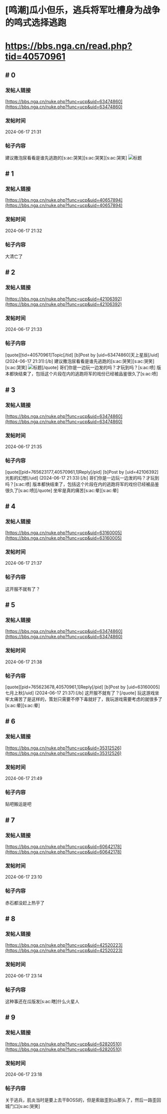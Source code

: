 # [鸣潮]瓜小但乐，逃兵将军吐槽身为战争的鸣式选择逃跑
# https://bbs.nga.cn/read.php?tid=40570961

## \# 0
### 发帖人链接
[https://bbs.nga.cn/nuke.php?func=ucp&uid=63474860](https://bbs.nga.cn/nuke.php?func=ucp&uid=63474860)
### 发帖时间
2024-06-17 21:31
### 帖子内容
建议撒泡尿看看是谁先逃跑的[s:ac:哭笑][s:ac:哭笑][s:ac:哭笑]
![标题](https://img.nga.178.com/attachments/mon_202406/17/-10hkdbQ8zr7-51f5K2dT3cSsg-g0.jpg)
## \# 1
### 发帖人链接
[https://bbs.nga.cn/nuke.php?func=ucp&uid=40657894](https://bbs.nga.cn/nuke.php?func=ucp&uid=40657894)
### 发帖时间
2024-06-17 21:32
### 帖子内容
大清亡了
## \# 2
### 发帖人链接
[https://bbs.nga.cn/nuke.php?func=ucp&uid=42106392](https://bbs.nga.cn/nuke.php?func=ucp&uid=42106392)
### 发帖时间
2024-06-17 21:33
### 帖子内容
[quote][tid=40570961]Topic[/tid] [b]Post by [uid=63474860]天上星辰[/uid] (2024-06-17 21:31):[/b]
建议撒泡尿看看是谁先逃跑的[s:ac:哭笑][s:ac:哭笑][s:ac:哭笑]
![标题](https://img.nga.178.com/attachments/mon_202406/17/-10hkdbQ8zr7-51f5K2dT3cSsg-g0.jpg)[/quote]
哥们你是一边玩一边发的吗？才玩到吗？[s:ac:喷]
版本都快结束了，包括这个片段在内的逃跑将军的戏份已经被品鉴很久了[s:ac:喷]
## \# 3
### 发帖人链接
[https://bbs.nga.cn/nuke.php?func=ucp&uid=63474860](https://bbs.nga.cn/nuke.php?func=ucp&uid=63474860)
### 发帖时间
2024-06-17 21:35
### 帖子内容
[quote][pid=765623177,40570961,1]Reply[/pid] [b]Post by [uid=42106392]光影的幻想[/uid] (2024-06-17 21:33):[/b]
哥们你是一边玩一边发的吗？才玩到吗？[s:ac:喷]
版本都快结束了，包括这个片段在内的逃跑将军的戏份已经被品鉴很久了[s:ac:喷][/quote]
坐牢是真的痛苦[s:ac:晕][s:ac:晕]
## \# 4
### 发帖人链接
[https://bbs.nga.cn/nuke.php?func=ucp&uid=63160005](https://bbs.nga.cn/nuke.php?func=ucp&uid=63160005)
### 发帖时间
2024-06-17 21:37
### 帖子内容
这开服不就有了？
## \# 5
### 发帖人链接
[https://bbs.nga.cn/nuke.php?func=ucp&uid=63474860](https://bbs.nga.cn/nuke.php?func=ucp&uid=63474860)
### 发帖时间
2024-06-17 21:38
### 帖子内容
[quote][pid=765623678,40570961,1]Reply[/pid] [b]Post by [uid=63160005]七月上秋[/uid] (2024-06-17 21:37):[/b]
这开服不就有了？[/quote]
玩这游戏坐牢太痛苦了是这样的，策划只需要不停下毒就好了，我玩游戏需要考虑的就很多了[s:ac:晕][s:ac:晕]
## \# 6
### 发帖人链接
[https://bbs.nga.cn/nuke.php?func=ucp&uid=35312526](https://bbs.nga.cn/nuke.php?func=ucp&uid=35312526)
### 发帖时间
2024-06-17 21:49
### 帖子内容
贴吧搬运是吧
## \# 7
### 发帖人链接
[https://bbs.nga.cn/nuke.php?func=ucp&uid=60642178](https://bbs.nga.cn/nuke.php?func=ucp&uid=60642178)
### 发帖时间
2024-06-17 23:10
### 帖子内容
赤石都没赶上热乎了
## \# 8
### 发帖人链接
[https://bbs.nga.cn/nuke.php?func=ucp&uid=42520223](https://bbs.nga.cn/nuke.php?func=ucp&uid=42520223)
### 发帖时间
2024-06-17 23:14
### 帖子内容
这种事还在瓜版发[s:ac:瞎]什么火星人
## \# 9
### 发帖人链接
[https://bbs.nga.cn/nuke.php?func=ucp&uid=62820510](https://bbs.nga.cn/nuke.php?func=ucp&uid=62820510)
### 发帖时间
2024-06-17 23:18
### 帖子内容
关于逃兵，肌炎当时是要上去干BOSS的，但是索敌歪到山那头了，然后一路歪回城门口[s:ac:哭笑]
